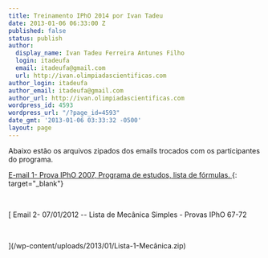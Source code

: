 ```yaml
---
title: Treinamento IPhO 2014 por Ivan Tadeu
date: 2013-01-06 06:33:00 Z
published: false
status: publish
author:
  display_name: Ivan Tadeu Ferreira Antunes Filho
  login: itadeufa
  email: itadeufa@gmail.com
  url: http://ivan.olimpiadascientificas.com
author_login: itadeufa
author_email: itadeufa@gmail.com
author_url: http://ivan.olimpiadascientificas.com
wordpress_id: 4593
wordpress_url: "/?page_id=4593"
date_gmt: '2013-01-06 03:33:32 -0500'
layout: page
---
```


Abaixo estão os arquivos zipados dos emails trocados com os participantes do programa.

[E-mail 1- Prova IPhO 2007, Programa de estudos, lista de fórmulas. ](/wp-content/uploads/2013/01/oibemvindosaoprogramadetutoriadoolimpadascientif1.zip){: target="_blank"}

 

[ Email 2- 07/01/2012 -- Lista de Mecânica Simples - Provas IPhO 67-72

 </a>

  

 ](/wp-content/uploads/2013/01/Lista-1-Mecânica.zip)

